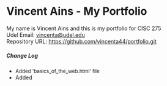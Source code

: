 # Vincent Ains - My Portfolio
My name is Vincent Ains and this is my portfolio for CISC 275 <br>
Udel Email: vincenta@udel.edu <br>
Repository URL: <a href="https://github.com/vincenta44/portfolio.git">https://github.com/vincenta44/portfolio.git</a> 

<h5> Change Log </h5>
<ul>
  <li><font size="-1">Added 'basics_of_the_web.html' file</font></li>
  <li>Added </li>
</ul>
